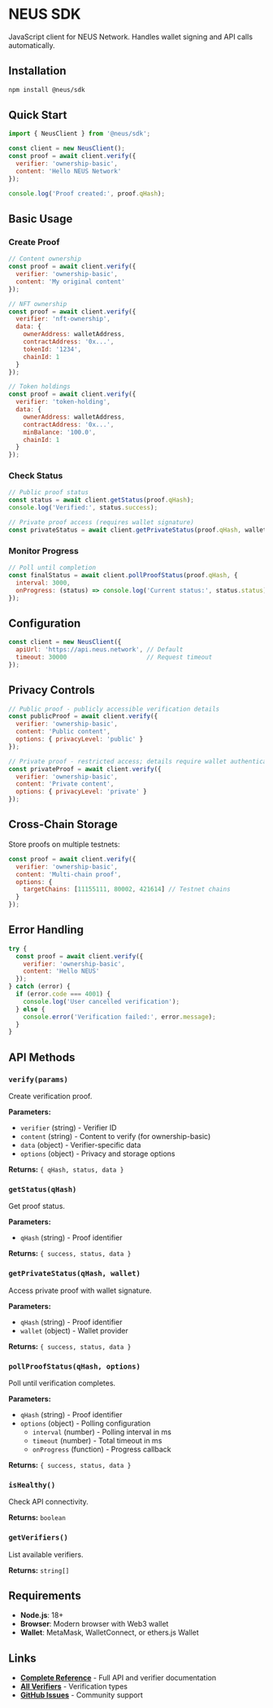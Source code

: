 # NEUS SDK

JavaScript client for NEUS Network. Handles wallet signing and API calls automatically.

## Installation

```bash
npm install @neus/sdk
```

## Quick Start

```javascript
import { NeusClient } from '@neus/sdk';

const client = new NeusClient();
const proof = await client.verify({
  verifier: 'ownership-basic',
  content: 'Hello NEUS Network'
});

console.log('Proof created:', proof.qHash);
```

## Basic Usage

### Create Proof

```javascript
// Content ownership
const proof = await client.verify({
  verifier: 'ownership-basic',
  content: 'My original content'
});

// NFT ownership  
const proof = await client.verify({
  verifier: 'nft-ownership',
  data: {
    ownerAddress: walletAddress,
    contractAddress: '0x...',
    tokenId: '1234',
    chainId: 1
  }
});

// Token holdings
const proof = await client.verify({
  verifier: 'token-holding',
  data: {
    ownerAddress: walletAddress,
    contractAddress: '0x...',
    minBalance: '100.0',
    chainId: 1
  }
});
```

### Check Status

```javascript
// Public proof status
const status = await client.getStatus(proof.qHash);
console.log('Verified:', status.success);

// Private proof access (requires wallet signature)
const privateStatus = await client.getPrivateStatus(proof.qHash, wallet);
```

### Monitor Progress

```javascript
// Poll until completion
const finalStatus = await client.pollProofStatus(proof.qHash, {
  interval: 3000,
  onProgress: (status) => console.log('Current status:', status.status)
});
```

## Configuration

```javascript
const client = new NeusClient({
  apiUrl: 'https://api.neus.network', // Default
  timeout: 30000                      // Request timeout
});
```

## Privacy Controls

```javascript
// Public proof - publicly accessible verification details
const publicProof = await client.verify({
  verifier: 'ownership-basic',
  content: 'Public content',
  options: { privacyLevel: 'public' }
});

// Private proof - restricted access; details require wallet authentication
const privateProof = await client.verify({
  verifier: 'ownership-basic', 
  content: 'Private content',
  options: { privacyLevel: 'private' }
});
```

## Cross-Chain Storage

Store proofs on multiple testnets:

```javascript
const proof = await client.verify({
  verifier: 'ownership-basic',
  content: 'Multi-chain proof',
  options: {
    targetChains: [11155111, 80002, 421614] // Testnet chains
  }
});
```

## Error Handling

```javascript
try {
  const proof = await client.verify({
    verifier: 'ownership-basic',
    content: 'Hello NEUS'
  });
} catch (error) {
  if (error.code === 4001) {
    console.log('User cancelled verification');
  } else {
    console.error('Verification failed:', error.message);
  }
}
```

## API Methods

### `verify(params)`

Create verification proof.

**Parameters:**
- `verifier` (string) - Verifier ID
- `content` (string) - Content to verify (for ownership-basic)
- `data` (object) - Verifier-specific data
- `options` (object) - Privacy and storage options

**Returns:** `{ qHash, status, data }`

### `getStatus(qHash)`

Get proof status.

**Parameters:**
- `qHash` (string) - Proof identifier

**Returns:** `{ success, status, data }`

### `getPrivateStatus(qHash, wallet)`

Access private proof with wallet signature.

**Parameters:**
- `qHash` (string) - Proof identifier  
- `wallet` (object) - Wallet provider

**Returns:** `{ success, status, data }`

### `pollProofStatus(qHash, options)`

Poll until verification completes.

**Parameters:**
- `qHash` (string) - Proof identifier
- `options` (object) - Polling configuration
  - `interval` (number) - Polling interval in ms
  - `timeout` (number) - Total timeout in ms
  - `onProgress` (function) - Progress callback

**Returns:** `{ success, status, data }`

### `isHealthy()`

Check API connectivity.

**Returns:** `boolean`

### `getVerifiers()`

List available verifiers.

**Returns:** `string[]`

## Requirements

- **Node.js**: 18+ 
- **Browser**: Modern browser with Web3 wallet
- **Wallet**: MetaMask, WalletConnect, or ethers.js Wallet

## Links

- **[Complete Reference](https://github.com/neus/network/tree/main/docs/REFERENCE.md)** - Full API and verifier documentation
- **[All Verifiers](https://github.com/neus/network/tree/main/docs/verifiers/README.md)** - Verification types
- **[GitHub Issues](https://github.com/neus/network/issues)** - Community support